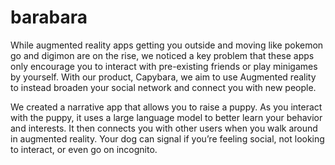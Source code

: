 # barabara

While augmented reality apps getting you outside and moving like pokemon go and digimon are on the rise, we noticed a key problem that these apps only encourage you to interact with pre-existing friends or play minigames by yourself. With our product, Capybara, we aim to use Augmented reality to instead broaden your social network and connect you with new people. 

We created a narrative app that allows you to raise a puppy. As you interact with the puppy, it uses a large language model to better learn your behavior and interests. It then connects you with other users when you walk around in augmented reality. Your dog can signal if you’re feeling social, not looking to interact, or even go on incognito. 

